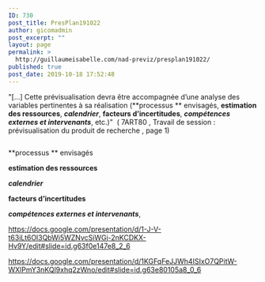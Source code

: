 ```yaml
---
ID: 730
post_title: PresPlan191022
author: gicomadmin
post_excerpt: ""
layout: page
permalink: >
  http://guillaumeisabelle.com/nad-previz/presplan191022/
published: true
post_date: 2019-10-18 17:52:48
---
```

<!-- wp:paragraph -->

"[...] Cette prévisualisation devra être accompagnée d’une analyse des variables pertinentes à sa réalisation (**processus ** envisagés, **estimation des ressources**, ***calendrier***, **facteurs d’incertitudes**, ***compétences externes et intervenants***, etc.)"  ( 7ART80 , Travail de session : prévisualisation du produit de recherche , page 1)

<!-- /wp:paragraph -->

<!-- wp:image {"id":732} --><figure class="wp-block-image">

<img src="http://guillaumeisabelle.com/nad-previz/wp-content/uploads/sites/19/2019/10/image-1.jpeg" alt="" class="wp-image-732" /></figure> <!-- /wp:image -->

<!-- wp:paragraph -->

**processus ** envisagés

<!-- /wp:paragraph -->

<!-- wp:paragraph -->

**estimation des ressources**

<!-- /wp:paragraph -->

<!-- wp:paragraph -->

***calendrier***

<!-- /wp:paragraph -->

<!-- wp:paragraph -->

**facteurs d’incertitudes**

<!-- /wp:paragraph -->

<!-- wp:paragraph -->

***compétences externes et intervenants***, 

<!-- /wp:paragraph -->

<!-- wp:paragraph -->

<https://docs.google.com/presentation/d/1-J-V-t63iLt6Ol3QbWi5WZNvcSiWGj-2nKCDKX-Hv9Y/edit#slide=id.g63f0e147e8_2_6>

<!-- /wp:paragraph -->

<!-- wp:paragraph -->

<https://docs.google.com/presentation/d/1KGFqFeJJWh4ISIxO7QPitW-WXlPmY3nKQl9xhq2zWno/edit#slide=id.g63e80105a8_0_6>

<!-- /wp:paragraph -->